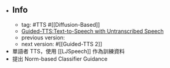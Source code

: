 - ## Info
	- tag: #TTS #[[Diffusion-Based]]
	- [Guided-TTS:Text-to-Speech with Untranscribed Speech](https://openreview.net/forum?id=CgV7NVOgDJZ)
	- previous version:
	- next version: #[[Guided-TTS 2]]
- 單語者 TTS，使用 [[LJSpeech]] 作為訓練資料
- 提出 Norm-based Classifier Guidance